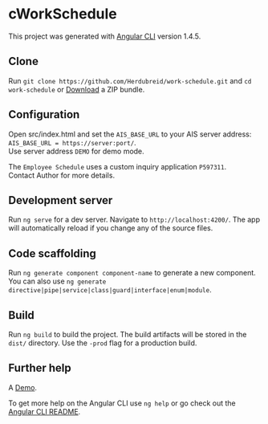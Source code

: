 # cWorkSchedule

This project was generated with [Angular CLI](https://github.com/angular/angular-cli) version 1.4.5.

## Clone

Run `git clone https://github.com/Herdubreid/work-schedule.git` and `cd work-schedule` or [Download](https://github.com/Herdubreid/work-schedule/archive/master.zip) a ZIP bundle.

## Configuration

Open src/index.html and set the `AIS_BASE_URL` to your AIS server address:
`AIS_BASE_URL = https://server:port/`.  
Use server address `DEMO` for demo mode. 

The `Employee Schedule` uses a custom inquiry application `P597311`.  
Contact Author for more details.

## Development server

Run `ng serve` for a dev server. Navigate to `http://localhost:4200/`. The app will automatically reload if you change any of the source files.

## Code scaffolding

Run `ng generate component component-name` to generate a new component. You can also use `ng generate directive|pipe|service|class|guard|interface|enum|module`.

## Build

Run `ng build` to build the project. The build artifacts will be stored in the `dist/` directory. Use the `-prod` flag for a production build.

## Further help

A [Demo](https://herdubreid.github.io/work-schedule/docs/).

To get more help on the Angular CLI use `ng help` or go check out the [Angular CLI README](https://github.com/angular/angular-cli/blob/master/README.md).
